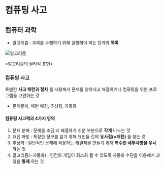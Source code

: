 컴퓨팅 사고
============

## 컴퓨터 과학

- 알고리즘 : 과제를 수행하기 위해 실행해야 하는 단계의 __목록__

![알고리즘](https://blog.kakaocdn.net/dn/RwOmj/btqE1D53GMm/E9oIdK8kjSV091526hfjS0/img.jpg)

<알고리즘의 물리적 표현>

### 컴퓨팅 사고

특별한 __사고 패턴과 절차__ 를 사용해서 문제를 찾아내고 해결하거나 컴퓨팅을 위한 프로그램을 고안하는 것

- 문제분해, 패턴 매칭, 추상화, 자동화

#### 컴퓨팅 사고력의 4가지 영역

1. 문제 분해 : 문제를 조금 더 해결하기 쉬운 부분으로 __작게__ 나누는 것
2. 패턴 매칭 : 특정한 정보를 얻기 위해 요인들 간의 __유사점(=패턴)__ 을 찾는 것
3. 추상화 : 일반적인 문제에 적용하는 해결책을 만들기 위해 __특수한 세부사항을 무시__ 하는 것
4. 알고리즘(=자동화) : 인간의 개입이 최소화 될 수 있도록 자동화 수단을 이용해서 과정을 __통제__ 하는 것

